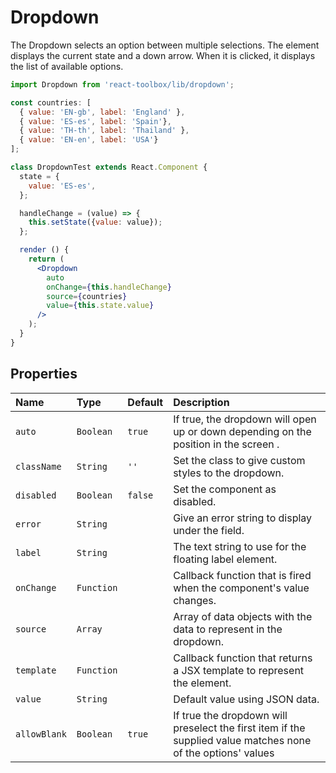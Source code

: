# Dropdown

The Dropdown selects an option between multiple selections. The element displays the current state and a down arrow. When it is clicked, it displays the list of available options.

<!-- example -->
```jsx
import Dropdown from 'react-toolbox/lib/dropdown';

const countries: [
  { value: 'EN-gb', label: 'England' },
  { value: 'ES-es', label: 'Spain'},
  { value: 'TH-th', label: 'Thailand' },
  { value: 'EN-en', label: 'USA'}
];

class DropdownTest extends React.Component {
  state = {
    value: 'ES-es',
  };

  handleChange = (value) => {
    this.setState({value: value});
  };

  render () {
    return (
      <Dropdown
        auto
        onChange={this.handleChange}
        source={countries}
        value={this.state.value}
      />
    );
  }
}
```

## Properties

| Name              | Type          | Default         | Description |
|:-----|:-----|:-----|:-----|
| `auto`        | `Boolean`       |  `true`        | If true, the dropdown will open up or down depending on the position in the screen .|
| `className`     | `String`        |  `''`               | Set the class to give custom styles to the dropdown.
| `disabled`      | `Boolean`       | `false`         | Set the component as disabled.
| `error`         | `String`        |                 | Give an error string to display under the field.|
| `label`         | `String`        |                 | The text string to use for the floating label element.
| `onChange`      | `Function`      |                 | Callback function that is fired when the component's value changes.
| `source`    | `Array`         |                 | Array of data objects with the data to represent in the dropdown.
| `template`      | `Function`      |                 | Callback function that returns a JSX template to represent the element.
| `value`         | `String`        |                 | Default value using JSON data.
| `allowBlank`    | `Boolean`       | `true`            | If true the dropdown will preselect the first item if the supplied value matches none of the options' values
